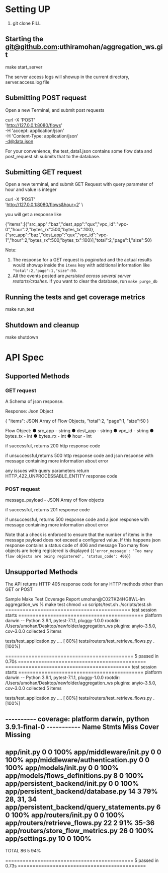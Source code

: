 # Setting UP
1. git clone FILL

## Starting the git@github.com:uthiramohan/aggregation_ws.git

make start_server


The server access logs will showup in the current directory, server.access.log file

## Submitting POST request
Open a new Terminal, and submit post requests

curl -X 'POST' \
  'http://127.0.0.1:8080/flows' \
  -H 'accept: application/json' \
  -H 'Content-Type: application/json' \
  -d@data.json

For your convenience, the test_data1.json contains some flow data and post_request.sh submits that to the database.

## Submitting GET request
Open a new terminal, and submit GET Request with query parameter of hour and value is integer

curl -X 'POST' \
  'http://127.0.0.1:8080/flows&hour=2' \


you will get a response like 

{"items":[{"src_app":"baz","dest_app":"qux","vpc_id":"vpc-0","hour":2,"bytes_rx":500,"bytes_tx":100},{"src_app":"baz","dest_app":"qux","vpc_id":"vpc-1","hour":2,"bytes_rx":500,"bytes_tx":100}],"total":2,"page":1,"size":50}


Note:
1. The response for a GET request is *paginated* and the actual results would showup inside the `items` key with additional information like `"total":2,"page":1,"size":50`.
2. All the events posted are *persisted across several server restarts/crashes*. If you want to clear the database, run `make purge_db`

## Running the tests and get coverage metrics

make run_test


## Shutdown and cleanup

make shutdown


# API Spec
## Supported Methods

### GET request
A Schema of json response. 

Response: Json Object

{
"items": JSON Array of Flow Objects,
"total":2,
"page":1,
"size":50
}

Flow Object:
● src_app - string
● dest_app - string
● vpc_id - string 
● bytes_tx - int
● bytes_rx - int
● hour - int


if successful, returns 200 http response code

if unsuccessful,returns 500 http response code and json response with message containing more information about 
error

any issues with query parameters return HTTP_422_UNPROCESSABLE_ENTITY response code

### POST request
message_payload - JSON Array of flow objects

if successful, returns 201 response code

if unsuccessful, returns 500  response code and a json response with message containing more information about 
error

Note that a check is enforced to ensure that the number of items in the message payload does not exceed a configured 
value. If this happens json response contains a status code of 406 and message Too many flow objects are being registered
is displayed (`{'error_message': 'Too many flow objects are being registered', 'status_code': 406}`)

## Unsupported Methods
The API returns HTTP 405 response code for any HTTP methods other than GET or POST

Sample Make Test Coverage Report
umohan@C02TK24HG8WL-lm aggregation_ws % make test
chmod +x scripts/test.sh
./scripts/test.sh
=========================================== test session starts ===========================================
platform darwin -- Python 3.9.1, pytest-7.1.1, pluggy-1.0.0
rootdir: /Users/umohan/Desktop/newfolder/aggregation_ws
plugins: anyio-3.5.0, cov-3.0.0
collected 5 items                                                                                         

tests/test_application.py ....                                                                      [ 80%]
tests/routers/test_retrieve_flows.py .                                                              [100%]

============================================ 5 passed in 0.70s ============================================
=========================================== test session starts ===========================================
platform darwin -- Python 3.9.1, pytest-7.1.1, pluggy-1.0.0
rootdir: /Users/umohan/Desktop/newfolder/aggregation_ws
plugins: anyio-3.5.0, cov-3.0.0
collected 5 items                                                                                         

tests/test_application.py ....                                                                      [ 80%]
tests/routers/test_retrieve_flows.py .                                                              [100%]

---------- coverage: platform darwin, python 3.9.1-final-0 -----------
Name                                         Stmts   Miss  Cover   Missing
--------------------------------------------------------------------------
app/__init__.py                                  0      0   100%
app/middleware/__init__.py                       0      0   100%
app/middleware/authentication.py                 0      0   100%
app/models/__init__.py                           0      0   100%
app/models/flows_definitions.py                  8      0   100%
app/persistent_backend/__init__.py               0      0   100%
app/persistent_backend/database.py              14      3    79%   28, 31, 34
app/persistent_backend/query_statements.py       6      0   100%
app/routers/__init__.py                          0      0   100%
app/routers/retrieve_flows.py                   22      2    91%   35-36
app/routers/store_flow_metrics.py               26      0   100%
app/settings.py                                 10      0   100%
--------------------------------------------------------------------------
TOTAL                                           86      5    94%


============================================ 5 passed in 0.73s ============================================
 



